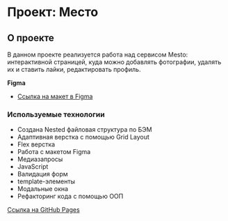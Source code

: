 # Проект: Место

## О проекте
В данном проекте реализуется работа над сервисом Mesto: интерактивной страницей, куда можно добавлять фотографии, удалять их и ставить лайки, редактировать профиль.


**Figma**

* [Ссылка на макет в Figma](https://www.figma.com/file/kRVLKwYG3d1HGLvh7JFWRT/JavaScript.-Sprint-6?node-id=0%3A1)

### Используемые технологии

* Создана Nested файловая структура по БЭМ
* Адаптивная верстка с помощью Grid Layout
* Flex верстка
* Работа с макетом Figma
* Медиазапросы
* JavaScript
* Валидация форм
* template-элементы
* Модальные окна
* Рефакторинг кода с помощью ООП


[Ссылка на GitHub Pages](https://kavtsure.github.io/mesto/)
